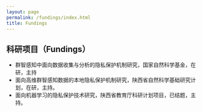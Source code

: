```yaml
---
layout: page
permalink: /fundings/index.html
title: Fundings
---
```


## 科研项目（Fundings）

- 群智感知中面向数据收集与分析的隐私保护机制研究，国家自然科学基金，在研，主持
- 面向高维群智感知数据的本地隐私保护机制研究，陕西省自然科学基础研究计划，在研，主持。
- 面向机器学习的隐私保护技术研究，陕西省教育厅科研计划项目，已结题，主持。
<br>
